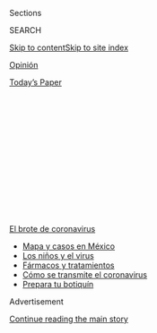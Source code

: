 <div id="app">

<div>

<div>

<div>

<div class="NYTAppHideMasthead css-1q2w90k e1suatyy0">

<div class="section css-ui9rw0 e1suatyy2">

<div class="css-eph4ug er09x8g0">

<div class="css-6n7j50">

</div>

<span class="css-1dv1kvn">Sections</span>

<div class="css-10488qs">

<span class="css-1dv1kvn">SEARCH</span>

</div>

[Skip to content](#site-content)[Skip to site index](#site-index)

</div>

<div id="masthead-section-label" class="css-1wr3we4 eaxe0e00">

[Opinión](https://www.nytimes.com/es/section/opinion)

</div>

<div class="css-10698na e1huz5gh0">

</div>

</div>

<div id="masthead-bar-one" class="section hasLinks css-15hmgas e1csuq9d3">

<div class="css-uqyvli e1csuq9d0">

</div>

<div class="css-1uqjmks e1csuq9d1">

</div>

<div class="css-9e9ivx">

[](https://myaccount.nytimes.com/auth/login?response_type=cookie&client_id=vi)

</div>

<div class="css-1bvtpon e1csuq9d2">

[Today’s Paper](https://www.nytimes.com/section/todayspaper)

</div>

</div>

</div>

</div>

<div data-aria-hidden="false">

<div id="site-content" role="main">

<div>

<div class="css-1aor85t" style="opacity:0.000000001;z-index:-1;visibility:hidden">

<div class="css-1hqnpie">

<div class="css-epjblv">

<span class="css-17xtcya">[Opinión](/es/section/opinion)</span><span class="css-x15j1o">|</span><span class="css-fwqvlz">Si
nuestros cubrebocas pudieran hablar</span>

</div>

<div class="css-k008qs">

<div class="css-1iwv8en">

<span class="css-18z7m18"></span>

<div>

</div>

</div>

<span class="css-1n6z4y">https://nyti.ms/3jXxZaE</span>

<div class="css-1705lsu">

<div class="css-4xjgmj">

<div class="css-4skfbu" role="toolbar" data-aria-label="Social Media Share buttons, Save button, and Comments Panel with current comment count" data-testid="share-tools">

  - 
  - 
  - 
  - 
    
    <div class="css-6n7j50">
    
    </div>

  - 

</div>

</div>

</div>

</div>

</div>

</div>

<div id="NYT_TOP_BANNER_REGION" class="css-13pd83m">

<div>

<div id="styln-prism-menu-1594831588949" class="section interactive-content interactive-size-medium css-1edisqu">

<div class="css-17ih8de interactive-body">

<div id="scroll-container" class="css-1gj85ro">

[<span class="styln-title-wrap"><span class="css-1pje3qr">El brote
de</span><span class="css-1pje3qr">
coronavirus</span></span>](https://www.nytimes.com/es/spotlight/coronavirus?action=click&pgtype=Article&state=default&region=TOP_BANNER&context=storylines_menu)

  - [Mapa y casos en
    México](https://www.nytimes.com/es/interactive/2020/espanol/america-latina/coronavirus-en-mexico.html?action=click&pgtype=Article&state=default&region=TOP_BANNER&context=storylines_menu)
  - [Los niños y el
    virus](https://www.nytimes.com/es/2020/07/31/espanol/ciencia-y-tecnologia/ninos-contagio-coronavirus.html?action=click&pgtype=Article&state=default&region=TOP_BANNER&context=storylines_menu)
  - [Fármacos y
    tratamientos](https://www.nytimes.com/es/interactive/2020/science/coronavirus-tratamientos-curas.html?action=click&pgtype=Article&state=default&region=TOP_BANNER&context=storylines_menu)
  - [Cómo se transmite el
    coronavirus](https://www.nytimes.com/es/2020/07/06/espanol/ciencia-y-tecnologia/coronavirus-transmision-aire.html?action=click&pgtype=Article&state=default&region=TOP_BANNER&context=storylines_menu)
  - [Prepara tu
    botiquín](https://www.nytimes.com/es/2020/07/14/espanol/estilos-de-vida/botiquin-medicina-coronavirus.html?action=click&pgtype=Article&state=default&region=TOP_BANNER&context=storylines_menu)

</div>

</div>

</div>

</div>

</div>

<div id="top-wrapper" class="css-1sy8kpn">

<div id="top-slug" class="css-l9onyx">

Advertisement

</div>

[Continue reading the main story](#after-top)

<div class="ad top-wrapper" style="text-align:center;height:100%;display:block;min-height:250px">

<div id="top" class="place-ad" data-position="top" data-size-key="top">

</div>

</div>

<div id="after-top">

</div>

</div>

<div>

<div class="css-v5btjw etb61u70">

<div class="css-v05ibm etb61u71">

[Opinión](/es/section/opinion)

</div>

</div>

<div id="sponsor-wrapper" class="css-1hyfx7x">

<div id="sponsor-slug" class="css-19vbshk">

Supported by

</div>

[Continue reading the main story](#after-sponsor)

<div id="sponsor" class="ad sponsor-wrapper" style="text-align:center;height:100%;display:block">

</div>

<div id="after-sponsor">

</div>

</div>

<div class="css-186x18t">

Comentario

</div>

<div class="css-1vkm6nb ehdk2mb0">

# Si nuestros cubrebocas pudieran hablar

</div>

¿Cómo nos volvimos tan ineficaces para combatir al coronavirus? Los
arqueólogos del futuro que vinieran a excavar al país más rico del
mundo, encontrarían la clave en un artefacto sencillo: la mascarilla.

<div class="css-79elbk" data-testid="photoviewer-wrapper">

<div class="css-z3e15g" data-testid="photoviewer-wrapper-hidden">

</div>

<div class="css-1a48zt4 ehw59r15" data-testid="photoviewer-children">

![<span class="css-cnj6d5 e1z0qqy90" itemprop="copyrightHolder"><span class="css-1ly73wi e1tej78p0">Credit...</span><span><span>Brittainy
Newman/The New York
Times</span></span></span>](https://static01.nyt.com/images/2020/07/28/opinion/28friedmanWeb/28friedmanWeb-articleLarge.jpg?quality=75&auto=webp&disable=upscale)

</div>

</div>

<div class="css-18e8msd">

<div class="css-vp77d3 epjyd6m0">

<div class="css-hus3qt ey68jwv0" data-aria-hidden="true">

[![Thomas L.
Friedman](https://static01.nyt.com/images/2018/04/02/opinion/thomas-l-friedman/thomas-l-friedman-thumbLarge.png
"Thomas L. Friedman")](https://www.nytimes.com/by/thomas-l-friedman)

</div>

<div class="css-1baulvz">

Por [<span class="css-1baulvz last-byline" itemprop="name">Thomas L.
Friedman</span>](https://www.nytimes.com/by/thomas-l-friedman)

<div class="css-8atqhb">

Es columnista de Opinión de The New York Times.

</div>

</div>

</div>

  - 30 de julio de 2020

  - 
    
    <div class="css-4xjgmj">
    
    <div class="css-d8bdto" role="toolbar" data-aria-label="Social Media Share buttons, Save button, and Comments Panel with current comment count" data-testid="share-tools">
    
      - 
      - 
      - 
      - 
        
        <div class="css-6n7j50">
        
        </div>
    
      - 
    
    </div>
    
    </div>

</div>

<div class="css-mdjrty">

[Read in
English](https://www.nytimes.com/2020/07/28/opinion/coronavirus-masks.html "Read in English")

</div>

</div>

<div class="section meteredContent css-1r7ky0e" name="articleBody" itemprop="articleBody">

<div class="css-1fanzo5 StoryBodyCompanionColumn">

<div class="css-53u6y8">

[Regístrate para recibir nuestro
boletín](https://www.nytimes.com/newsletters/el-times) con lo mejor de
The New York Times.

-----

Cuando la gente me pregunta sobre mi estado de ánimo en estos días, les
digo que me siento como si fuera un reportero del Diario de Pompeya en
el año 79 d. C. y estuviera sentado en la ladera del monte Vesubio
cuando alguien se acerca y me pregunta: “Oye, ¿no sientes que se
mueve?”.

Claro que sí.

El verano de 2020 podría ser recordado como una de esas fechas
verdaderamente importantes en la historia estadounidense. Adonde voltees
verás padres que no saben adónde irán sus hijos a la escuela o si lo
harán este otoño, inquilinos que no saben si los desalojarán,
desempleados que no saben si el Congreso de Estados Unidos los
respaldará con alguna red de seguridad, negocios que no saben si podrán
aguantar otro día… y todos nosotros, que no sabemos si podremos votar en
noviembre.

Esa es mucha ansiedad ardiendo y humeando por debajo de la economía, la
sociedad, las escuelas y las calles de la ciudad —tan solo a la espera
de hacer erupción por todo el país— porque hemos fracasado de manera
ejemplar en la batalla contra el coronavirus. Tenemos el 25 por ciento
de todas las infecciones registradas en el mundo y solo representamos el
cuatro por ciento de la población mundial. La gran ironía es que
Vietnam, que tiene menos de un tercio de nuestra población, solo ha
reportado 416 casos y ninguna muerte, la gente siente lástima por
nosotros.

¿Cómo nos volvimos tan ineptos?

Si, Dios no lo quiera, Estados Unidos quedara sepultado bajo lava como
ocurrió en Pompeya, y los arqueólogos del futuro vinieran a excavar el
país, no tengo duda de que el artefacto que desempolvarían y sacarían
primero para responder la gran pregunta sería un artículo sencillo que
cuesta centavos fabricar y que es muy fácil de usar: el cubrebocas.

</div>

</div>

<div class="css-1fanzo5 StoryBodyCompanionColumn">

<div class="css-53u6y8">

Para ser algo que debe cubrir nuestra boca, dice muchísimo sobre cuán
dementes se han vuelto las personas. En específico, el cubrebocas nos
dice cómo el país más rico y científicamente avanzado generó un grupo de
líderes y ciudadanos que hicieron del usar un artículo para cubrir la
nariz y la boca (con el fin de evitar la propagación de una enfermedad)
en un problema de libertad de expresión y un indicador cultural, algo
que no se hizo en ningún otro país del mundo.

No hay nada más desmoralizante que eso, nada que nos rezague en la
batalla en contra de la COVID-19 con más fuerza y más rápido. Una
sociedad que puede politizar algo tan sencillo como un cubrebocas en una
pandemia puede politizar cualquier cosa, puede hacer de cualquier cosa
un asunto contencioso: la física, la gravedad, la lluvia, lo que sea. Y
una sociedad que lo politiza todo jamás alcanzará todo su potencial en
las buenas épocas ni evitará lo peor en las malas.

Ahí es donde estamos ahora. Cuando se comparan los sacrificios
—incluyendo la muerte— que la generación más grandiosa de
estadounidenses hizo para defender a sus conciudadanos del flagelo del
nazismo con lo poco que sacrificarán algunos miembros de las
generaciones actuales para defender a otros estadounidenses del flagelo
de la COVID-19 —tan solo usar un cubrebocas— uno se queda atónito.

No hay excusas. Resistirse a usar el cubrebocas durante una pandemia no
es más que una mascarada egoísta, libertaria y sin sentido usada como
defensa risible de la libertad: “No pisotees mis derechos, pero yo sí
puedo exhalar frente a ti”.

Sin embargo, durante meses, nuestro presidente y vicepresidente, así
como la mayoría de los gobernadores republicanos y sus seguidores
equipararon el hecho de resistirse a usar cubrebocas con resistirse a
una vulneración de la libertad personal, en vez de verlo como la manera
más barata y eficaz de limitar la propagación del virus, con el fin de
que nosotros regresemos al trabajo y los niños vuelvan a la escuela.

</div>

</div>

<div class="css-1fanzo5 StoryBodyCompanionColumn">

<div class="css-53u6y8">

La resistencia que mostró el presidente Donald Trump ante los cubrebocas
en realidad no tenía nada que ver con la ideología. Solo era su
oposición primitiva a cualquier cosa que enfatizara la verdadera crisis
sanitaria en la que estábamos y que, por lo tanto, podría afectar su
reelección.

Sin embargo, el vicepresidente Mike Pence, siempre feliz de ensalzar los
excesos de Trump, disfrazó su ordinaria resistencia a usar cubrebocas
con un elegante atuendo constitucional. Cuando un reportero le preguntó
en un mitin de Trump en Tulsa hace unas semanas por qué el presidente no
parecía estar preocupado por la ausencia de cubrebocas y la falta de
distanciamiento social en su evento, Pence, de manera solemne,
respondió: “Quiero recordarles de nuevo que la libertad de expresión y
el derecho a reunirse pacíficamente se encuentran en la Constitución de
Estados Unidos. Incluso durante una crisis sanitaria, el pueblo
estadounidense no pierde sus [derechos
constitucionales](https://www.esquire.com/news-politics/politics/a32984272/mike-pence-masks-social-distancing-trump-rallies/)”.

Qué fraude.

Como lo señaló John Finn, profesor emérito de Gobierno en la Universidad
Wesleyan [en un artículo de
TheConversation.com](https://theconversation.com/the-constitution-doesnt-have-a-problem-with-mask-mandates-142335),
“hay dos motivos por lo que las órdenes de usar cubrebocas no violan la
primera enmienda. Primero, los cubrebocas no evitan que la gente se
exprese. Además, la primera enmienda, como todas las libertades
garantizadas por la Constitución, no es absoluta. Todos los derechos
constitucionales están sujetos a la autoridad que tiene el gobierno para
proteger la salud, la seguridad y el bienestar de la comunidad”.

Un [estudio de Boston Consulting
Group](https://www.bcg.com/publications/2020/why-its-not-too-late-to-contain-the-virus)
acerca de cuáles países no solo aplanaron la curva del coronavirus sino
que “acabaron con ella” halló que la clave para reabrir la economía
mientras también se contiene la transmisión del virus era “el
distanciamiento físico, el lavado frecuente de manos y el uso
generalizado de cubrebocas”, así como el hecho de que estos gobiernos
desarrollaron lineamientos detallados para esos tres elementos cuando se
trató de establecer entornos seguros para el trabajo, las escuelas y el
transporte público.

Sin embargo, nuestros arqueólogos del futuro harían bien en enfocarse en
los cubrebocas, pues la intensa resistencia temprana a usarlos de los
líderes republicanos que apoyan a Trump y los simpatizantes del
presidente fue la esencia destilada de lo descarrilados que se
encuentran el Partido Republicano y el ecosistema mediático que lo
respalda. En ese sentido, fue otro recordatorio evidente de que no
podemos estar en nuestro mejor momento como país —como deberíamos
estarlo durante una pandemia— sin un partido conservador con principios,
que se base en la ciencia, no solo en los marcadores culturales y en el
libertarianismo irracional e impulsivo.

Tenemos mucho camino por recorrer. [Forbes informó la semana
pasada](https://www.forbes.com/sites/jackbrewster/2020/07/24/19-states-still-dont-mandate-masks-18-are-run-by-republican-governors/#4b5e331d6243)
que “de los 19 estados que aún no han emitido órdenes para usar
cubrebocas, 18 son dirigidos por gobernadores republicanos”.

Pero destaquemos a los gobernadores republicanos Larry Hogan de
Maryland, Mike DeWine de Ohio, Eric Holcomb de Indiana y Kay Ivey de
Alabama, quienes tenían o han adoptado posturas a favor de los
cubrebocas. No solo es bueno para la salud física de sus estados, sino
también para la salud política del país.

</div>

</div>

<div class="css-1fanzo5 StoryBodyCompanionColumn">

<div class="css-53u6y8">

Usar cubrebocas en esta pandemia es una señal de respeto para los demás
ciudadanos y vecinos, sin importar su raza, creencias o afiliaciones
políticas. Usar una mascarilla es igual a decir: “No solo me preocupo
por mí. Me preocupo por ti también. Todos somos parte de la misma
comunidad, el mismo país y la misma lucha para estar sanos”.

Un presidente distinto habría animado a todos los estadounidenses a usar
un cubrebocas con los colores patrios desde el inicio de la pandemia.
Habría usado un cubrebocas como ese para matar dos pájaros de un tiro:
acabar con la COVID-19 y unirnos en el largo camino que debe recorrerse
para lograrlo.

Como dije, eso lo habría hecho un presidente distinto.

Thomas L. Friedman es columnista especializado en temas internacionales.
Se unió al periódico en 1981 y ha ganado tres premios Pulitzer. Es autor
de siete libros, entre ellos *From Beirut to Jerusalem*, que ganó el
National Book Award. [@tomfriedman](https://twitter.com/tomfriedman)

</div>

</div>

<div>

</div>

</div>

<div>

</div>

<div>

</div>

<div>

</div>

<div>

<div id="bottom-wrapper" class="css-1ede5it">

<div id="bottom-slug" class="css-l9onyx">

Advertisement

</div>

[Continue reading the main story](#after-bottom)

<div id="bottom" class="ad bottom-wrapper" style="text-align:center;height:100%;display:block;min-height:90px">

</div>

<div id="after-bottom">

</div>

</div>

</div>

</div>

</div>

## Site Index

<div>

</div>

## Site Information Navigation

  - [© <span>2020</span> <span>The New York Times
    Company</span>](https://help.nytimes.com/hc/en-us/articles/115014792127-Copyright-notice)

<!-- end list -->

  - [NYTCo](https://www.nytco.com/)
  - [Contact
    Us](https://help.nytimes.com/hc/en-us/articles/115015385887-Contact-Us)
  - [Work with us](https://www.nytco.com/careers/)
  - [Advertise](https://nytmediakit.com/)
  - [T Brand Studio](http://www.tbrandstudio.com/)
  - [Your Ad
    Choices](https://www.nytimes.com/privacy/cookie-policy#how-do-i-manage-trackers)
  - [Privacy](https://www.nytimes.com/privacy)
  - [Terms of
    Service](https://help.nytimes.com/hc/en-us/articles/115014893428-Terms-of-service)
  - [Terms of
    Sale](https://help.nytimes.com/hc/en-us/articles/115014893968-Terms-of-sale)
  - [Site Map](https://spiderbites.nytimes.com)
  - [Help](https://help.nytimes.com/hc/en-us)
  - [Subscriptions](https://www.nytimes.com/subscription?campaignId=37WXW)

</div>

</div>

</div>

</div>
